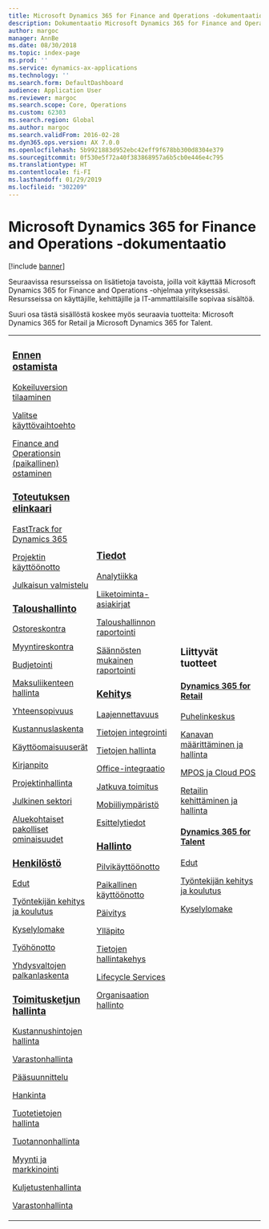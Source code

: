 ```yaml
---
title: Microsoft Dynamics 365 for Finance and Operations -dokumentaatio
description: Dokumentaatio Microsoft Dynamics 365 for Finance and Operations -ohjelmalle.
author: margoc
manager: AnnBe
ms.date: 08/30/2018
ms.topic: index-page
ms.prod: ''
ms.service: dynamics-ax-applications
ms.technology: ''
ms.search.form: DefaultDashboard
audience: Application User
ms.reviewer: margoc
ms.search.scope: Core, Operations
ms.custom: 62303
ms.search.region: Global
ms.author: margoc
ms.search.validFrom: 2016-02-28
ms.dyn365.ops.version: AX 7.0.0
ms.openlocfilehash: 5b9921883d952ebc42eff9f678bb300d8304e379
ms.sourcegitcommit: 0f530e5f72a40f383868957a6b5cb0e446e4c795
ms.translationtype: HT
ms.contentlocale: fi-FI
ms.lasthandoff: 01/29/2019
ms.locfileid: "302209"
---
```

# <a name="microsoft-dynamics-365-for-finance-and-operations-documentation"></a>Microsoft Dynamics 365 for Finance and Operations -dokumentaatio

[!include [banner](includes/banner.md)]

Seuraavissa resursseissa on lisätietoja tavoista, joilla voit käyttää Microsoft Dynamics 365 for Finance and Operations -ohjelmaa yrityksessäsi. Resursseissa on käyttäjille, kehittäjille ja IT-ammattilaisille sopivaa sisältöä. 

Suuri osa tästä sisällöstä koskee myös seuraavia tuotteita: Microsoft Dynamics 365 for Retail ja Microsoft Dynamics 365 for Talent. 

<table>
<colgroup>
<col width="33%" />
<col width="33%" />
<col width="33%" />
</colgroup>
<tbody>
<tr class="odd">
<td>
<h3><a href="get-started/before-you-buy.md">Ennen ostamista</a></h3>
<p><a href="../dev-itpro/dev-tools/sign-up-preview-subscription.md">Kokeiluversion tilaaminen</a></p>
 <p><a href="../dev-itpro/deployment/choose-deployment-type.md">Valitse käyttövaihtoehto</a></p>
 <p><a href="get-started/purchase-on-premises.md">Finance and Operationsin (paikallinen) ostaminen</a></p>

<h3><a href="imp-lifecycle/implementation-lifecycle.md">Toteutuksen elinkaari</a></h3>
<p><a href="get-started/fasttrack-dynamics-365-overview.md">FastTrack for Dynamics 365</a></p>
<p><a href="imp-lifecycle/onboard.md">Projektin käyttöönotto</a></p>
<p><a href="imp-lifecycle/prepare-go-live.md">Julkaisun valmistelu</a></p>

<h3><a href="../financials/index.md">Taloushallinto</a></h3>
<p><a href="../financials/accounts-payable/accounts-payable.md">Ostoreskontra</a></p>
<p><a href="../financials/accounts-receivable/accounts-receivable.md">Myyntireskontra</a></p>
<p><a href="../financials/budgeting/budgeting-overview.md">Budjetointi</a></p>
<p><a href="../financials/cash-bank-management/cash-bank-management.md">Maksuliikenteen hallinta</a></p>
<p><a href="../financials/general-ledger/audit-policy-rules.md">Yhteensopivuus</a></p>
<p><a href="../financials/cost-accounting/cost-accounting-home-page.md">Kustannuslaskenta</a></p>
<p><a href="../financials/fixed-assets/fixed-assets.md">Käyttöomaisuuserät</a></p>
<p><a href="../financials/general-ledger/general-ledger.md">Kirjanpito</a></p>
<p><a href="../financials/project-management/overview-project-management-accounting.md">Projektinhallinta</a></p>
<p><a href="../financials/public-sector/public-sector-functionality.md">Julkinen sektori</a></p>
<p><a href="../dev-itpro/lcs-solutions/country-region.md">Aluekohtaiset pakolliset ominaisuudet</a></p>

<h3><a href="hr/hr-landing-page.md">Henkilöstö</a></h3>
<p><a href="../talent/manage-benefit-program.md">Edut</a></p>
<p><a href="../talent/performance-management-overview.md">Työntekijän kehitys ja koulutus</a></p>
<p><a href="../talent/questionnaires.md">Kyselylomake</a></p>
<p><a href="hr/manage-recruiting-process.md">Työhönotto</a></p>
<p><a href="hr/localizations/noam-usa-payroll.md">Yhdysvaltojen palkanlaskenta</a></p>

<h3><a href="../supply-chain/index.md">Toimitusketjun hallinta</a></h3>
<p><a href="../supply-chain/cost-management/costing-sheets.md">Kustannushintojen hallinta</a></p>
<p><a href="../supply-chain/inventory/inventory-home-page.md">Varastonhallinta</a></p>
<p><a href="../supply-chain/master-planning/master-plans.md">Pääsuunnittelu</a></p>
<p><a href="../supply-chain/procurement/procurement-sourcing-overview.md">Hankinta</a></p>
<p><a href="../supply-chain/pim/product-information.md">Tuotetietojen hallinta</a></p>
<p><a href="../supply-chain/production-control/production-process-overview.md">Tuotannonhallinta</a></p>
<p><a href="../supply-chain/sales-marketing/overview-sales-marketing.md">Myynti ja markkinointi</a></p>
<p><a href="../supply-chain/transportation/transportation-management-overview.md">Kuljetustenhallinta</a></p>
<p><a href="../supply-chain/warehousing/warehouse-configuration.md">Varastonhallinta</a></p>

</td>
<td>
<h3><a href="../dev-itpro/analytics/bi-reporting-home-page.md">Tiedot</a></h3>
<p><a href="../dev-itpro/analytics/analytics.md">Analytiikka</a></p>
 <p><a href="../dev-itpro/analytics/document-reporting-services.md">Liiketoiminta-asiakirjat</a></p>
<p><a href="../dev-itpro/analytics/financial-reporting-intro.md">Taloushallinnon raportointi</a></p>
<p><a href="../dev-itpro/analytics/general-electronic-reporting.md">Säännösten mukainen raportointi</a></p>



<h3><a href="../dev-itpro/dev-tools/developer-home-page.md">Kehitys</h3>
<p><a href="../dev-itpro/extensibility/extensibility-home-page.md">Laajennettavuus</a></p>

<p><a href="../dev-itpro/data-entities/integration-overview.md">Tietojen integrointi</a></p>
<p><a href="../dev-itpro/data-entities/data-entities.md">Tietojen hallinta</a></p>

<p><a href="../dev-itpro/office-integration/office-integration.md">Office-integraatio</a></p>
<p><a href="../dev-itpro/dev-tools/continuous-delivery-home-page.md">Jatkuva toimitus</a></p>
<p><a href="../dev-itpro/mobile-apps/platform/mobile-platform-home-page.md">Mobiiliympäristö</a></p>
<p><a href="get-started/demo-data.md">Esittelytiedot</a></p>

<h3><a href="../dev-itpro/sysadmin/system-administration-home-page.md">Hallinto</h3>
<p><a href="../dev-itpro/deployment/cloud-deployment-overview.md">Pilvikäyttöönotto</a></p>
<p><a href="../dev-itpro/deployment/on-premises-deployment-landing-page.md">Paikallinen käyttöönotto</a></p>
<p><a href="../dev-itpro/migration-upgrade/upgrade-home-page.md">Päivitys</a></p>
<p><a href="../dev-itpro/dev-tools/continuous-delivery-home-page.md#servicing">Ylläpito</a></p>
<p><a href="../dev-itpro/data-entities/data-entities.md">Tietojen hallintakehys</a></p>
<p><a href="../dev-itpro/lifecycle-services/lcs.md">Lifecycle Services</a></p>
<p><a href="organization-administration/organization-administration-home-page.md">Organisaation hallinto</a></p>
</td>
<td>
<h3>Liittyvät tuotteet</h3>
<h4><a href="../retail/index.md">Dynamics 365 for Retail</a></h4>
<p><a href="../retail/call-center-functionality.md">Puhelinkeskus</p>
<p><a href="../retail/define-maintain-retail-channels.md">Kanavan määrittäminen ja hallinta</p>
<p><a href="../retail/retail-peripherals-overview.md">MPOS ja Cloud POS</p>
<p><a href="../retail/dev-itpro/dev-retail-home-page.md">Retailin kehittäminen ja hallinta</p>

<h4><a href="../talent/index.md">Dynamics 365 for Talent</a></h4>
<p><a href="../talent/manage-benefit-program.md">Edut</a></p>
<p><a href="../talent/performance-management-overview.md">Työntekijän kehitys ja koulutus</a></p>
<p><a href="../talent/questionnaires.md">Kyselylomake</a></p>

</td>
</tr>

</tbody>
</table>
